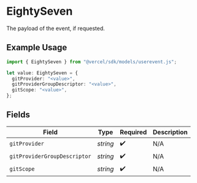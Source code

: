 # EightySeven

The payload of the event, if requested.

## Example Usage

```typescript
import { EightySeven } from "@vercel/sdk/models/userevent.js";

let value: EightySeven = {
  gitProvider: "<value>",
  gitProviderGroupDescriptor: "<value>",
  gitScope: "<value>",
};
```

## Fields

| Field                        | Type                         | Required                     | Description                  |
| ---------------------------- | ---------------------------- | ---------------------------- | ---------------------------- |
| `gitProvider`                | *string*                     | :heavy_check_mark:           | N/A                          |
| `gitProviderGroupDescriptor` | *string*                     | :heavy_check_mark:           | N/A                          |
| `gitScope`                   | *string*                     | :heavy_check_mark:           | N/A                          |